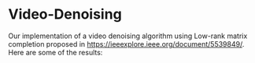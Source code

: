 # Video-Denoising

Our implementation of a video denoising algorithm using Low-rank matrix completion proposed in https://ieeexplore.ieee.org/document/5539849/.
Here are some of the results:

